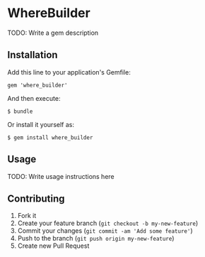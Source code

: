 # WhereBuilder

TODO: Write a gem description

## Installation

Add this line to your application's Gemfile:

    gem 'where_builder'

And then execute:

    $ bundle

Or install it yourself as:

    $ gem install where_builder

## Usage

TODO: Write usage instructions here

## Contributing

1. Fork it
2. Create your feature branch (`git checkout -b my-new-feature`)
3. Commit your changes (`git commit -am 'Add some feature'`)
4. Push to the branch (`git push origin my-new-feature`)
5. Create new Pull Request
